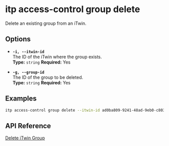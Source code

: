 # itp access-control group delete

Delete an existing group from an iTwin.

## Options

- **`-i, --itwin-id`**  
  The ID of the iTwin where the group exists.  
  **Type:** `string` **Required:** Yes

- **`-g, --group-id`**  
  The ID of the group to be deleted.  
  **Type:** `string` **Required:** Yes

## Examples

```bash
itp access-control group delete --itwin-id ad0ba809-9241-48ad-9eb0-c8038c1a1d51 --group-id bf4d8b36-25d7-4b72-b38b-12c1f0325f42
```

## API Reference

[Delete iTwin Group](https://developer.bentley.com/apis/access-control-v2/operations/delete-itwin-group/)
